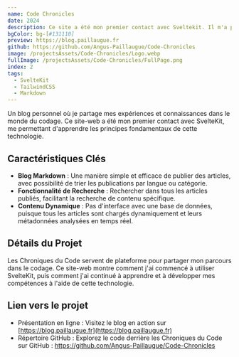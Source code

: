 ```yaml
---
name: Code Chronicles
date: 2024
description: Ce site a été mon premier contact avec Sveltekit. Il m'a permis d'apprendre les principes fondamentaux de Sveltekit.
bgColor: bg-[#131110]
preview: https://blog.paillaugue.fr
github: https://github.com/Angus-Paillaugue/Code-Chronicles
image: /projectsAssets/Code-Chronicles/Logo.webp
fullImage: /projectsAssets/Code-Chronicles/FullPage.png
index: 2
tags:
  - SvelteKit
  - TailwindCSS
  - Markdown
---
```


Un blog personnel où je partage mes expériences et connaissances dans le monde du codage. Ce site-web a été mon premier contact avec SvelteKit, me permettant d'apprendre les principes fondamentaux de cette technologie.


## Caractéristiques Clés
 - **Blog Markdown** : Une manière simple et efficace de publier des articles, avec possibilité de trier les publications par langue ou catégorie.
 - **Fonctionnalité de Recherche**  : Rechercher dans tous les articles publiés, facilitant la recherche de contenu spécifique.
 - **Contenu Dynamique**  : Pas d'interface avec une base de données, puisque tous les articles sont chargés dynamiquement et leurs métadonnées analysées en temps réel.


## Détails du Projet

Les Chroniques du Code servent de plateforme pour partager mon parcours dans le codage. Ce site-web montre comment j'ai commencé à utiliser SvelteKit, puis comment j'ai continué à apprendre et à développer mes compétences à l'aide de cette technologie.

## Lien vers le projet

 - Présentation en ligne  : Visitez le blog en action sur [https://blog.paillaugue.fr](https://blog.paillaugue.fr)
 - Répertoire GitHub  : Explorez le code derrière les Chroniques du Code sur GitHub : https://github.com/Angus-Paillaugue/Code-Chronicles
